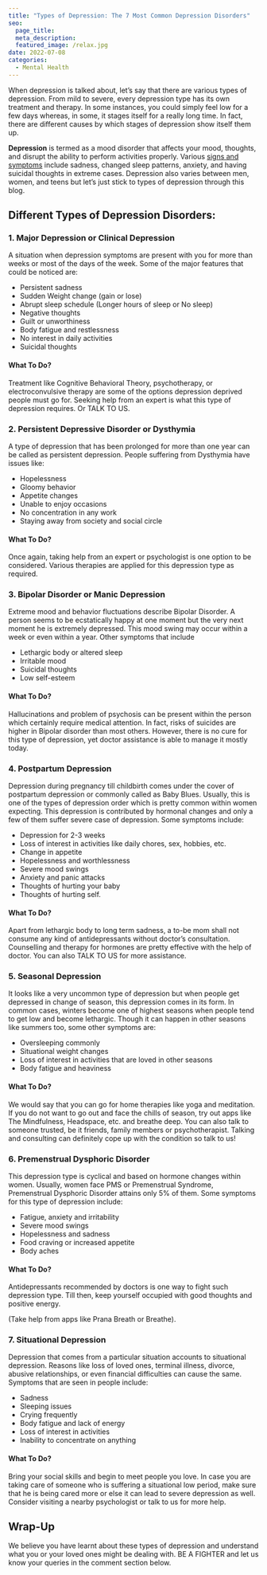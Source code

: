 ```yaml
---
title: "Types of Depression: The 7 Most Common Depression Disorders"
seo:
  page_title:
  meta_description:
  featured_image: /relax.jpg
date: 2022-07-08
categories:
  - Mental Health
---
```


When depression is talked about, let’s say that there are various types of depression. From mild to severe, every depression type has its own treatment and therapy. In some instances, you could simply feel low for a few days whereas, in some, it stages itself for a really long time. In fact, there are different causes by which stages of depression show itself them up.

**Depression** is termed as a mood disorder that affects your mood, thoughts, and disrupt the ability to perform activities properly. Various [signs and symptoms](#) include sadness, changed sleep patterns, anxiety, and having suicidal thoughts in extreme cases. Depression also varies between men, women, and teens but let’s just stick to types of depression through this blog.

## Different Types of Depression Disorders:

### 1. Major Depression or Clinical Depression

A situation when depression symptoms are present with you for more than weeks or most of the days of the week. Some of the major features that could be noticed are:

- Persistent sadness
- Sudden Weight change (gain or lose)
- Abrupt sleep schedule (Longer hours of sleep or No sleep)
- Negative thoughts
- Guilt or unworthiness
- Body fatigue and restlessness
- No interest in daily activities
- Suicidal thoughts

#### What To Do?

Treatment like Cognitive Behavioral Theory, psychotherapy, or electroconvulsive therapy are some of the options depression deprived people must go for. Seeking help from an expert is what this type of depression requires. Or TALK TO US.

### 2. Persistent Depressive Disorder or Dysthymia

A type of depression that has been prolonged for more than one year can be called as persistent depression. People suffering from Dysthymia have issues like:

- Hopelessness
- Gloomy behavior
- Appetite changes
- Unable to enjoy occasions
- No concentration in any work
- Staying away from society and social circle

#### What To Do?

Once again, taking help from an expert or psychologist is one option to be considered. Various therapies are applied for this depression type as required.

### 3. Bipolar Disorder or Manic Depression

Extreme mood and behavior fluctuations describe Bipolar Disorder. A person seems to be ecstatically happy at one moment but the very next moment he is extremely depressed. This mood swing may occur within a week or even within a year. Other symptoms that include

- Lethargic body or altered sleep
- Irritable mood
- Suicidal thoughts
- Low self-esteem

#### What To Do?

Hallucinations and problem of psychosis can be present within the person which certainly require medical attention. In fact, risks of suicides are higher in Bipolar disorder than most others. However, there is no cure for this type of depression, yet doctor assistance is able to manage it mostly today.

### 4. Postpartum Depression

Depression during pregnancy till childbirth comes under the cover of postpartum depression or commonly called as Baby Blues. Usually, this is one of the types of depression order which is pretty common within women expecting. This depression is contributed by hormonal changes and only a few of them suffer severe case of depression. Some symptoms include:

- Depression for 2-3 weeks
- Loss of interest in activities like daily chores, sex, hobbies, etc.
- Change in appetite
- Hopelessness and worthlessness
- Severe mood swings
- Anxiety and panic attacks
- Thoughts of hurting your baby
- Thoughts of hurting self.

#### What To Do?

Apart from lethargic body to long term sadness, a to-be mom shall not consume any kind of antidepressants without doctor’s consultation. Counselling and therapy for hormones are pretty effective with the help of doctor. You can also TALK TO US for more assistance.

### 5. Seasonal Depression

It looks like a very uncommon type of depression but when people get depressed in change of season, this depression comes in its form. In common cases, winters become one of highest seasons when people tend to get low and become lethargic. Though it can happen in other seasons like summers too, some other symptoms are:

- Oversleeping commonly
- Situational weight changes
- Loss of interest in activities that are loved in other seasons
- Body fatigue and heaviness

#### What To Do?

We would say that you can go for home therapies like yoga and meditation. If you do not want to go out and face the chills of season, try out apps like The Mindfulness, Headspace, etc. and breathe deep. You can also talk to someone trusted, be it friends, family members or psychotherapist. Talking and consulting can definitely cope up with the condition so talk to us!

### 6. Premenstrual Dysphoric Disorder

This depression type is cyclical and based on hormone changes within women. Usually, women face PMS or Premenstrual Syndrome, Premenstrual Dysphoric Disorder attains only 5% of them. Some symptoms for this type of depression include:

- Fatigue, anxiety and irritability
- Severe mood swings
- Hopelessness and sadness
- Food craving or increased appetite
- Body aches

#### What To Do?

Antidepressants recommended by doctors is one way to fight such depression type. Till then, keep yourself occupied with good thoughts and positive energy.

(Take help from apps like Prana Breath or Breathe).

### 7. Situational Depression

Depression that comes from a particular situation accounts to situational depression. Reasons like loss of loved ones, terminal illness, divorce, abusive relationships, or even financial difficulties can cause the same. Symptoms that are seen in people include:

- Sadness
- Sleeping issues
- Crying frequently
- Body fatigue and lack of energy
- Loss of interest in activities
- Inability to concentrate on anything

#### What To Do?

Bring your social skills and begin to meet people you love. In case you are taking care of someone who is suffering a situational low period, make sure that he is being cared more or else it can lead to severe depression as well. Consider visiting a nearby psychologist or talk to us for more help.

## Wrap-Up

We believe you have learnt about these types of depression and understand what you or your loved ones might be dealing with. BE A FIGHTER and let us know your queries in the comment section below.
